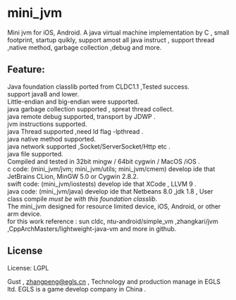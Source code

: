 # mini_jvm

  Mini jvm for iOS, Android. A java virtual machine implementation by C , small footprint, startup quikly, support amost all java instruct , support thread ,native method, garbage collection ,debug and more.
  
## Feature:  

  Java foundation classlib ported from CLDC1.1 ,Tested success.  
  support java8 and lower.  
  Little-endian and big-endian were supported.   
  java garbage collection supported , spreat thread collect.   
  java remote debug supported, transport by JDWP .  
  jvm instructions supported.  
  java Thread supported ,need ld flag -lpthread .  
  java native method supported.  
  java network supported ,Socket/ServerSocket/Http etc .  
  java file supported.  
  Compiled and tested in 32bit mingw / 64bit cygwin / MacOS /iOS .   
  c code: (mini_jvm/jvm; mini_jvm/utils; mini_jvm/cmem) develop ide that JetBrains CLion, MinGW 5.0 or Cygwin 2.8.2.  
  swift code: (mini_jvm/iostests) develop ide that XCode , LLVM 9 .  
  java code: (mini_jvm/java) develop ide that Netbeans 8.0 ,jdk 1.8 , User class compile *must be with this foundation classlib*.  
  The mini_jvm designed for resource limited device, iOS, Android, or other arm device.  
  for this work reference : sun cldc, ntu-android/simple_vm ,zhangkari/jvm ,CppArchMasters/lightweight-java-vm and more in github.   

## License
License:	LGPL


Gust , zhangpeng@egls.cn , Technology and production manage in EGLS ltd. EGLS is a game develop company in China .